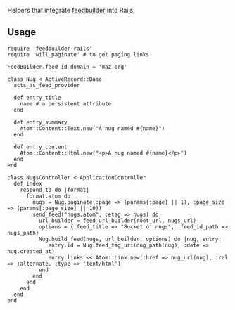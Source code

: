 Helpers that integrate [feedbuilder](https://github.com/bcm/feedbuilder) into Rails.

## Usage

    require 'feedbuilder-rails'
    require 'will_paginate' # to get paging links

    FeedBuilder.feed_id_domain = 'maz.org'

    class Nug < ActiveRecord::Base
      acts_as_feed_provider

      def entry_title
        name # a persistent attribute
      end

      def entry_summary
        Atom::Content::Text.new("A nug named #{name}")
      end

      def entry_content
        Atom::Content::Html.new("<p>A nug named #{name}</p>")
      end
    end

    class NugsController < ApplicationController
      def index
        respond_to do |format|
          format.atom do
            nugs = Nug.paginate(:page => (params[:page] || 1), :page_size => (params[:page_size] || 10))
            send_feed("nugs.atom", :etag => nugs) do
              url_builder = feed_url_builder(root_url, nugs_url)
              options = {:feed_title => "Bucket o' nugs", :feed_id_path => nugs_path}
              Nug.build_feed(nugs, url_builder, options) do |nug, entry|
                 entry.id = Nug.feed_tag_uri(nug_path(nug), :date => nug.created_at)
                 entry.links << Atom::Link.new(:href => nug_url(nug), :rel => :alternate, :type => 'text/html')
              end
            end
          end
        end
      end
    end
